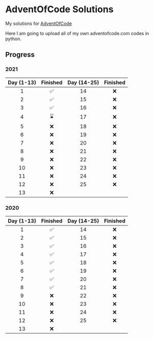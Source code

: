 # AdventOfCode Solutions

My solutions for [AdventOfCode](https://adventofcode.com)

Here I am going to upload all of my own adventofcode.com codes in python.

## Progress

### 2021

| Day (1-13) | Finished | Day (14-25) | Finished |
| :--------: | :------: | :---------: | :------: |
|     1      |    ✅    |     14      |    ❌    |
|     2      |    ✅    |     15      |    ❌    |
|     3      |    ✅    |     16      |    ❌    |
|     4      |    ⌛    |     17      |    ❌    |
|     5      |    ❌    |     18      |    ❌    |
|     6      |    ❌    |     19      |    ❌    |
|     7      |    ❌    |     20      |    ❌    |
|     8      |    ❌    |     21      |    ❌    |
|     9      |    ❌    |     22      |    ❌    |
|     10     |    ❌    |     23      |    ❌    |
|     11     |    ❌    |     24      |    ❌    |
|     12     |    ❌    |     25      |    ❌    |
|     13     |    ❌    |

### 2020

| Day (1-13) | Finished | Day (14-25) | Finished |
| :--------: | :------: | :---------: | :------: |
|     1      |    ✅    |     14      |    ❌    |
|     2      |    ✅    |     15      |    ❌    |
|     3      |    ✅    |     16      |    ❌    |
|     4      |    ✅    |     17      |    ❌    |
|     5      |    ✅    |     18      |    ❌    |
|     6      |    ✅    |     19      |    ❌    |
|     7      |    ✅    |     20      |    ❌    |
|     8      |    ✅    |     21      |    ❌    |
|     9      |    ❌    |     22      |    ❌    |
|     10     |    ❌    |     23      |    ❌    |
|     11     |    ❌    |     24      |    ❌    |
|     12     |    ❌    |     25      |    ❌    |
|     13     |    ❌    |
